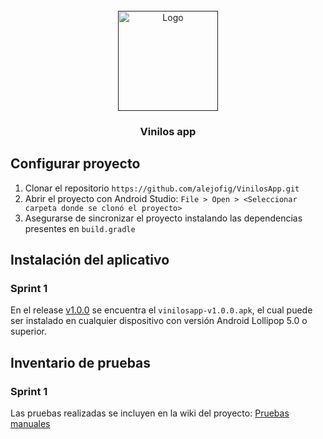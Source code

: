 
<br />
<div align="center">
  <a href="">
    <img src="https://user-images.githubusercontent.com/39011208/235379867-1fab1a9c-c9e8-4cd1-ae27-2a73d6983de7.png" alt="Logo" width="160" height="160">
  </a>

<h3 align="center">Vinilos app</h3>

</div>

## Configurar proyecto

1. Clonar el repositorio  ```https://github.com/alejofig/VinilosApp.git```
2. Abrir el proyecto con Android Studio:  ```File > Open > <Seleccionar carpeta donde se clonó el proyecto> ```
3. Asegurarse de  sincronizar el proyecto instalando las dependencias presentes en  ```build.gradle```

## Instalación del aplicativo
### Sprint 1
En el release [v1.0.0](https://github.com/alejofig/VinilosApp/releases/tag/v1.0.0) se encuentra el ```vinilosapp-v1.0.0.apk```, el cual puede ser instalado en cualquier dispositivo con versión Android  Lollipop 5.0 o superior.

## Inventario de pruebas
### Sprint 1
Las pruebas realizadas se incluyen en la wiki del proyecto:  [Pruebas manuales](https://github.com/alejofig/VinilosApp/wiki/Inventario-de-Pruebas)

